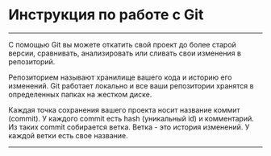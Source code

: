 # Инструкция по работе с Git
___

С помощью Git вы можете откатить свой проект до более старой версии, сравнивать, анализировать или сливать свои изменения в репозиторий.

Репозиторием называют хранилище вашего кода и историю его изменений. Git работает локально и все ваши репозитории хранятся в определенных папках на жестком диске.

Каждая точка сохранения вашего проекта носит название коммит (commit). У каждого commit есть hash (уникальный id) и комментарий. Из таких commit собирается ветка. Ветка - это история изменений. У каждой ветки есть свое название.

___
